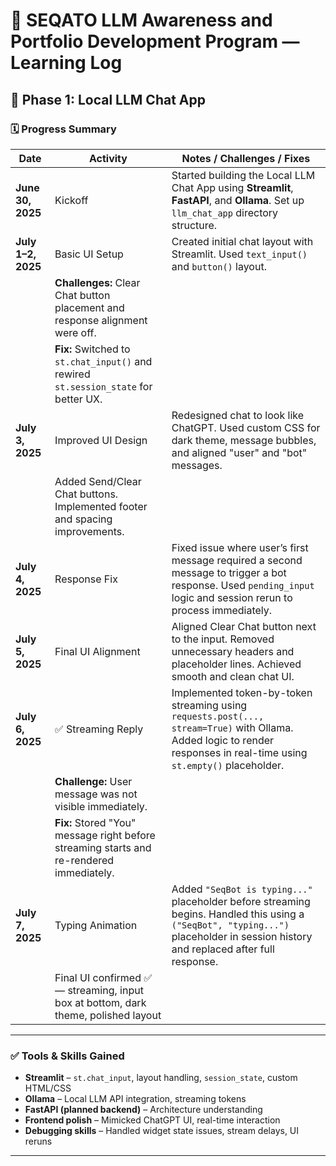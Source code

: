 
# 📘 SEQATO LLM Awareness and Portfolio Development Program — Learning Log

## 🧠 Phase 1: Local LLM Chat App

### 🗓️ Progress Summary

| Date | Activity | Notes / Challenges / Fixes |
|------|----------|-----------------------------|
| **June 30, 2025** | Kickoff | Started building the Local LLM Chat App using **Streamlit**, **FastAPI**, and **Ollama**. Set up `llm_chat_app` directory structure. |
| **July 1–2, 2025** | Basic UI Setup | Created initial chat layout with Streamlit. Used `text_input()` and `button()` layout. |
|  | **Challenges:** Clear Chat button placement and response alignment were off. |
|  | **Fix:** Switched to `st.chat_input()` and rewired `st.session_state` for better UX. |
| **July 3, 2025** | Improved UI Design | Redesigned chat to look like ChatGPT. Used custom CSS for dark theme, message bubbles, and aligned "user" and "bot" messages. |
|  | Added Send/Clear Chat buttons. Implemented footer and spacing improvements. |
| **July 4, 2025** | Response Fix | Fixed issue where user’s first message required a second message to trigger a bot response. Used `pending_input` logic and session rerun to process immediately. |
| **July 5, 2025** | Final UI Alignment | Aligned Clear Chat button next to the input. Removed unnecessary headers and placeholder lines. Achieved smooth and clean chat UI. |
| **July 6, 2025** | ✅ Streaming Reply | Implemented token-by-token streaming using `requests.post(..., stream=True)` with Ollama. Added logic to render responses in real-time using `st.empty()` placeholder. |
|  | **Challenge:** User message was not visible immediately. |
|  | **Fix:** Stored "You" message right before streaming starts and re-rendered immediately. |
| **July 7, 2025** | Typing Animation | Added `"SeqBot is typing..."` placeholder before streaming begins. Handled this using a `("SeqBot", "typing...")` placeholder in session history and replaced after full response. |
|  | Final UI confirmed ✅ — streaming, input box at bottom, dark theme, polished layout |

---

### ✅ Tools & Skills Gained

- **Streamlit** – `st.chat_input`, layout handling, `session_state`, custom HTML/CSS
- **Ollama** – Local LLM API integration, streaming tokens
- **FastAPI (planned backend)** – Architecture understanding
- **Frontend polish** – Mimicked ChatGPT UI, real-time interaction
- **Debugging skills** – Handled widget state issues, stream delays, UI reruns

---
